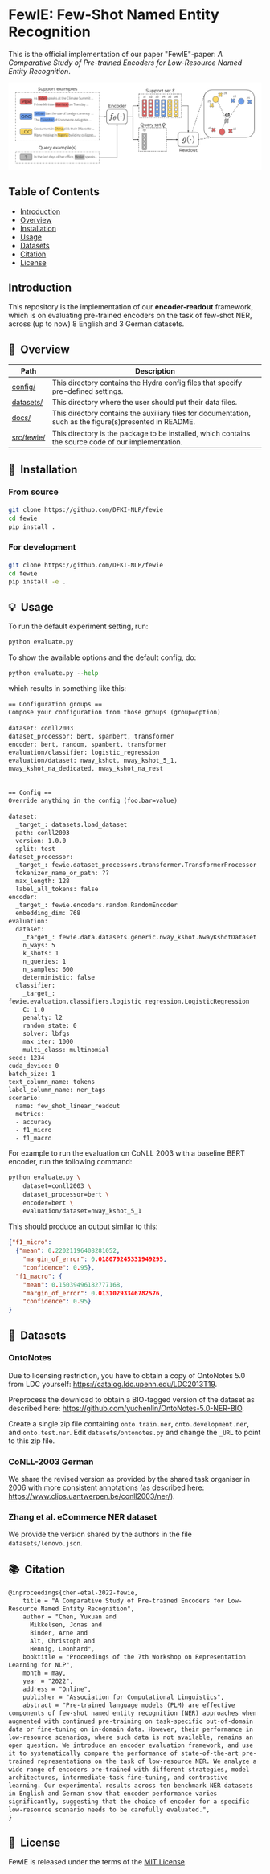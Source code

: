 # FewIE: Few-Shot Named Entity Recognition
This is the official implementation of our paper "FewIE"-paper: *A Comparative Study of Pre-trained Encoders for Low-Resource Named Entity Recognition*.

![Evaluation framework of few-shot NER](./docs/few_eval_framework.png)

## Table of Contents
- [Introduction](#introduction)
- [Overview](#-overview)
- [Installation](#-installation)
- [Usage](#-usage)
- [Datasets](#-datasets)
- [Citation](#-citation)
- [License](#-license)

## Introduction
This repository is the implementation of our **encoder-readout**  framework, which is on evaluating pre-trained encoders on the task of few-shot NER, across (up to now) 8 English and 3 German datasets.

## 🔭&nbsp; Overview
|**Path**|**Description**|
|---|---|
|[config/](./config/)|This directory contains the Hydra config files that specify pre-defined settings.|
|[datasets/](./datasets/)|This directory where the user should put their data files.|
|[docs/](./docs/)|This directory contains the auxiliary files for documentation, such as the figure(s)presented in README.|
|[src/fewie/](./src/fewie/)|This directory is the package to be installed, which contains the source code of our implementation.|

## 🚀&nbsp; Installation
### From source
```bash
git clone https://github.com/DFKI-NLP/fewie
cd fewie
pip install .
```

### For development
```bash
git clone https://github.com/DFKI-NLP/fewie
cd fewie
pip install -e .
```

## 💡&nbsp; Usage

To run the default experiment setting, run:
```python
python evaluate.py
```

To show the available options and the default config, do:
```python
python evaluate.py --help
```

which results in something like this:
```
== Configuration groups ==
Compose your configuration from those groups (group=option)

dataset: conll2003
dataset_processor: bert, spanbert, transformer
encoder: bert, random, spanbert, transformer
evaluation/classifier: logistic_regression
evaluation/dataset: nway_kshot, nway_kshot_5_1, nway_kshot_na_dedicated, nway_kshot_na_rest


== Config ==
Override anything in the config (foo.bar=value)

dataset:
  _target_: datasets.load_dataset
  path: conll2003
  version: 1.0.0
  split: test
dataset_processor:
  _target_: fewie.dataset_processors.transformer.TransformerProcessor
  tokenizer_name_or_path: ??
  max_length: 128
  label_all_tokens: false
encoder:
  _target_: fewie.encoders.random.RandomEncoder
  embedding_dim: 768
evaluation:
  dataset:
    _target_: fewie.data.datasets.generic.nway_kshot.NwayKshotDataset
    n_ways: 5
    k_shots: 1
    n_queries: 1
    n_samples: 600
    deterministic: false
  classifier:
    _target_: fewie.evaluation.classifiers.logistic_regression.LogisticRegression
    C: 1.0
    penalty: l2
    random_state: 0
    solver: lbfgs
    max_iter: 1000
    multi_class: multinomial
seed: 1234
cuda_device: 0
batch_size: 1
text_column_name: tokens
label_column_name: ner_tags
scenario:
  name: few_shot_linear_readout
  metrics:
  - accuracy
  - f1_micro
  - f1_macro
```

For example to run the evaluation on CoNLL 2003 with a baseline BERT encoder, run the following command:
```sh
python evaluate.py \
    dataset=conll2003 \
    dataset_processor=bert \
    encoder=bert \
    evaluation/dataset=nway_kshot_5_1
```

This should produce an output similar to this:
```json
{"f1_micro": 
  {"mean": 0.22021196408281052, 
    "margin_of_error": 0.018079245331949295, 
    "confidence": 0.95}, 
  "f1_macro": {
    "mean": 0.15039496182777168, 
    "margin_of_error": 0.01310293346782576, 
    "confidence": 0.95}
}
```

## 🔎&nbsp; Datasets

### OntoNotes
Due to licensing restriction, you have to obtain a copy of OntoNotes 5.0 
from LDC yourself: https://catalog.ldc.upenn.edu/LDC2013T19. 

Preprocess the download to obtain a BIO-tagged version of the dataset as 
described here: https://github.com/yuchenlin/OntoNotes-5.0-NER-BIO.

Create a single zip file containing `onto.train.ner`, `onto.development.ner`, and 
`onto.test.ner`. Edit `datasets/ontonotes.py` and change the `_URL` to point to this
zip file.

### CoNLL-2003 German
We share the revised version as provided by the shared task organiser
in 2006 with more consistent annotations (as described here: https://www.clips.uantwerpen.be/conll2003/ner/).

### Zhang et al. eCommerce NER dataset
We provide the version shared by the authors in the file `datasets/lenovo.json`.

## 📚&nbsp; Citation
```
@inproceedings{chen-etal-2022-fewie,
    title = "A Comparative Study of Pre-trained Encoders for Low-Resource Named Entity Recognition",
    author = "Chen, Yuxuan and
      Mikkelsen, Jonas and
      Binder, Arne and
      Alt, Christoph and
      Hennig, Leonhard",
    booktitle = "Proceedings of the 7th Workshop on Representation Learning for NLP",
    month = may,
    year = "2022",
    address = "Online",
    publisher = "Association for Computational Linguistics",
    abstract = "Pre-trained language models (PLM) are effective components of few-shot named entity recognition (NER) approaches when augmented with continued pre-training on task-specific out-of-domain data or fine-tuning on in-domain data. However, their performance in low-resource scenarios, where such data is not available, remains an open question. We introduce an encoder evaluation framework, and use it to systematically compare the performance of state-of-the-art pre-trained representations on the task of low-resource NER. We analyze a wide range of encoders pre-trained with different strategies, model architectures, intermediate-task fine-tuning, and contrastive learning. Our experimental results across ten benchmark NER datasets in English and German show that encoder performance varies significantly, suggesting that the choice of encoder for a specific low-resource scenario needs to be carefully evaluated.",
}
```

## 📘&nbsp; License
FewIE is released under the terms of the [MIT License](./LICENSE.txt).
